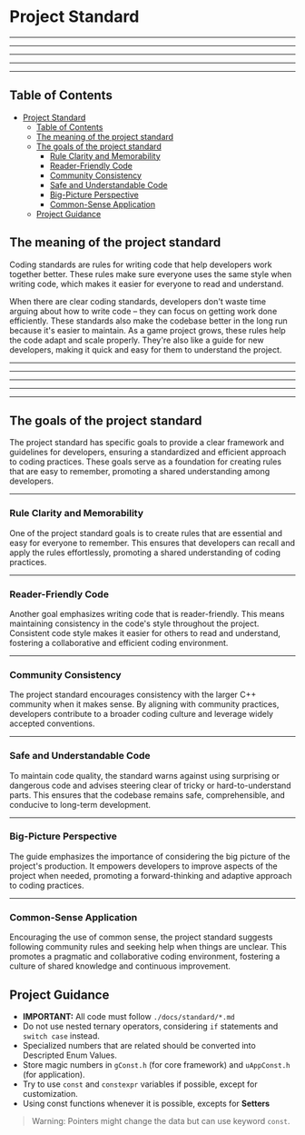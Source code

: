 # Project Standard

---
---
---
---
---

## Table of Contents

- [Project Standard](#project-standard)
  - [Table of Contents](#table-of-contents)
  - [The meaning of the project standard](#the-meaning-of-the-project-standard)
  - [The goals of the project standard](#the-goals-of-the-project-standard)
    - [Rule Clarity and Memorability](#rule-clarity-and-memorability)
    - [Reader-Friendly Code](#reader-friendly-code)
    - [Community Consistency](#community-consistency)
    - [Safe and Understandable Code](#safe-and-understandable-code)
    - [Big-Picture Perspective](#big-picture-perspective)
    - [Common-Sense Application](#common-sense-application)
  - [Project Guidance](#project-guidance)

## The meaning of the project standard

Coding standards are rules for writing code that help developers work together better. These rules make sure everyone uses the same style when writing code, which makes it easier for everyone to read and understand.

When there are clear coding standards, developers don't waste time arguing about how to write code – they can focus on getting work done efficiently. These standards also make the codebase better in the long run because it's easier to maintain. As a game project grows, these rules help the code adapt and scale properly. They're also like a guide for new developers, making it quick and easy for them to understand the project.

---
---
---
---
---

## The goals of the project standard

The project standard has specific goals to provide a clear framework and guidelines for developers, ensuring a standardized and efficient approach to coding practices. These goals serve as a foundation for creating rules that are easy to remember, promoting a shared understanding among developers.

---

### Rule Clarity and Memorability

One of the project standard goals is to create rules that are essential and easy for everyone to remember. This ensures that developers can recall and apply the rules effortlessly, promoting a shared understanding of coding practices.

---

### Reader-Friendly Code

Another goal emphasizes writing code that is reader-friendly. This means maintaining consistency in the code's style throughout the project. Consistent code style makes it easier for others to read and understand, fostering a collaborative and efficient coding environment.

---

### Community Consistency

The project standard encourages consistency with the larger C++ community when it makes sense. By aligning with community practices, developers contribute to a broader coding culture and leverage widely accepted conventions.

---

### Safe and Understandable Code

To maintain code quality, the standard warns against using surprising or dangerous code and advises steering clear of tricky or hard-to-understand parts. This ensures that the codebase remains safe, comprehensible, and conducive to long-term development.

---

### Big-Picture Perspective

The guide emphasizes the importance of considering the big picture of the project's production. It empowers developers to improve aspects of the project when needed, promoting a forward-thinking and adaptive approach to coding practices.

---

### Common-Sense Application

Encouraging the use of common sense, the project standard suggests following community rules and seeking help when things are unclear. This promotes a pragmatic and collaborative coding environment, fostering a culture of shared knowledge and continuous improvement.

## Project Guidance

- **IMPORTANT:** All code must follow `./docs/standard/*.md`
- Do not use nested ternary operators, considering `if` statements and `switch case` instead.
- Specialized numbers that are related should be converted into Descripted Enum Values.
- Store magic numbers in `gConst.h` (for core framework) and `uAppConst.h` (for application).
- Try to use `const` and `constexpr` variables if possible, except for customization.
- Using const functions whenever it is possible, excepts for **Setters**

> Warning: Pointers might change the data but can use keyword `const`.
